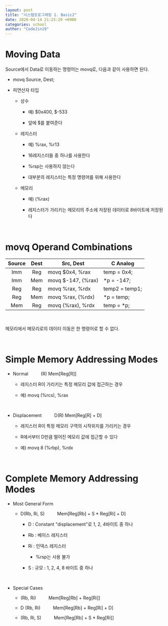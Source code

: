 ```yaml
---
layout: post
title: "시스템프로그래밍 1. Basic2"
date: 2020-04-14 21:23:29 +0900
categories: school
author: "CodeJin19"
---
```


# Moving Data

Source에서 Data로 이동하는 명령어는 movq로, 다음과 같이 사용하면 된다.

- movq Source, Dest;

- 피연산자 타입

  - 상수

    - 예) $0x400, $-533

    - 앞에 $를 붙여준다
    
  - 레지스터

    - 예) %rax, %r13

    - 16레지스터들 중 하나를 사용한다

    - %rsp는 사용하지 않는다

    - 대부분의 레지스터는 특정 명령어를 위해 사용한다

  - 메모리

    - 예) (%rax)

    - 레지스터가 가리키는 메모리의 주소에 저장된 데이터로 8바이트에 저장된다

<br>

# movq Operand Combinations

|Source|Dest|Src, Dest|C Analog|
|:---:|:---:|---|---|
|Imm|Reg|movq $0x4, %rax|temp = 0x4;|
|Imm|Mem|movq $-147, (%rax)|*p = -147;|
|Reg|Reg|movq %rax, %rdx|temp2 = temp1;|
|Reg|Mem|movq %rax, (%rdx)|*p = temp;|
|Mem|Reg|movq (%rax), %rdx|temp = *p;|

<br>

메모리에서 메모리로의 데이터 이동은 한 명령어로 할 수 없다.

<br>

# Simple Memory Addressing Modes

- Normal &nbsp; &nbsp; &nbsp; &nbsp; &nbsp;(R) Mem[Reg[R]]

  - 레지스터 R이 가리키는 특정 메모리 값에 접근하는 경우

  - 예) movq (%rcs), %rax

<br>

- Displacement &nbsp; &nbsp; &nbsp; &nbsp; &nbsp;D(R) Mem[Reg[R] + D]

  - 레지스터 R이 특정 메모리 구역의 시작위치를 가리키는 경우

  - R에서부터 D만큼 떨어진 메모리 값에 접근할 수 있다

  - 예) movq 8 (%rbp), %rdx

<br>

# Complete Memory Addressing Modes

- Most General Form

  - D(Rb, Ri, S) &nbsp; &nbsp; &nbsp; &nbsp; &nbsp;Mem[Reg[Rb] + S * Reg[Ri] + D]

    - D : Constant "displacement"로 1, 2, 4바이트 중 하나

    - Rb : 베이스 레지스터

    - Ri : 인덱스 레지스터

      - %rsp는 사용 불가

    - S : 규모 : 1, 2, 4, 8 바이트 중 하나

<br>

- Special Cases

  - (Rb, Ri) &nbsp; &nbsp; &nbsp; &nbsp; &nbsp;Mem[Reg[Rb] + Reg[Ri]]

  - D (Rb, Ri) &nbsp; &nbsp; &nbsp; &nbsp; &nbsp;Mem[Reg[Rb] + Reg[Ri] + D]

  - (Rb, Ri, S) &nbsp; &nbsp; &nbsp; &nbsp; &nbsp;Mem[Reg[Rb] + S * Reg[Ri]]
